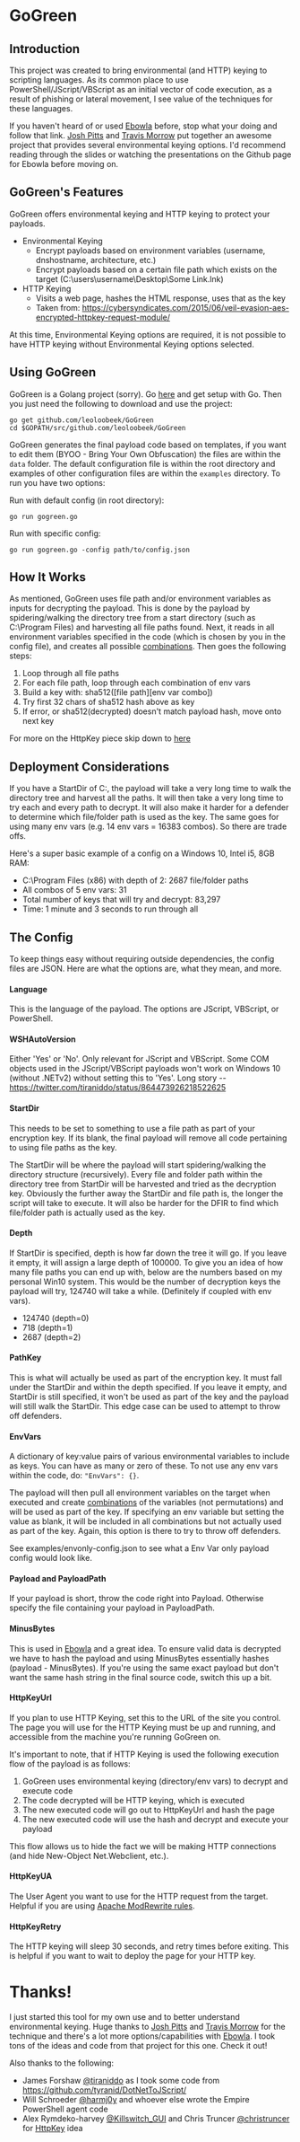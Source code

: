 # GoGreen

## Introduction
This project was created to bring environmental (and HTTP) keying to scripting languages. As its common place to use PowerShell/JScript/VBScript as an initial vector of code execution, as a result of phishing or lateral movement, I see value of the techniques for these languages.

If you haven't heard of or used [Ebowla](https://github.com/Genetic-Malware/Ebowla) before, stop what your doing and follow that link. [Josh Pitts](https://twitter.com/midnite_runr) and [Travis Morrow](https://twitter.com/wired33) put together an awesome project that provides several environmental keying options. I'd recommend reading through the slides or watching the presentations on the Github page for Ebowla before moving on.

## GoGreen's Features

GoGreen offers environmental keying and HTTP keying to protect your payloads. 

- Environmental Keying
  - Encrypt payloads based on environment variables (username, dnshostname, architecture, etc.)
  - Encrypt payloads based on a certain file path which exists on the target (C:\users\username\Desktop\Some Link.lnk)
- HTTP Keying
  - Visits a web page, hashes the HTML response, uses that as the key
  - Taken from: https://cybersyndicates.com/2015/06/veil-evasion-aes-encrypted-httpkey-request-module/
  
At this time, Environmental Keying options are required, it is not possible to have HTTP keying without Environmental Keying options selected.

## Using GoGreen
GoGreen is a Golang project (sorry). Go [here](https://golang.org/doc/install) and get setup with Go. Then you just need the following to download and use the project:
```
go get github.com/leoloobeek/GoGreen
cd $GOPATH/src/github.com/leoloobeek/GoGreen
```

GoGreen generates the final payload code based on templates, if you want to edit them (BYOO - Bring Your Own Obfuscation) the files are within the `data` folder. The default configuration file is within the root directory and examples of other configuration files are within the `examples` directory. To run you have two options:

Run with default config (in root directory): 
```
go run gogreen.go
```
Run with specific config:
```
go run gogreen.go -config path/to/config.json
```

## How It Works
As mentioned, GoGreen uses file path and/or environment variables as inputs for decrypting the payload. This is done by the payload by spidering/walking the directory tree from a start directory (such as C:\Program Files) and harvesting all file paths found. Next, it reads in all environment variables specified in the code (which is chosen by you in the config file), and creates all possible [combinations](https://en.wikipedia.org/wiki/Combination). Then goes the following steps:

1. Loop through all file paths
2. For each file path, loop through each combination of env vars
3. Build a key with: sha512(\[file path\]\[env var combo\])
4. Try first 32 chars of sha512 hash above as key
5. If error, or sha512(decrypted) doesn't match payload hash, move onto next key

For more on the HttpKey piece skip down to [here](#httpkeyurl)

## Deployment Considerations
If you have a StartDir of C:\, the payload will take a very long time to walk the directory tree and harvest all the paths. It will then take a very long time to try each and every path to decrypt. It will also make it harder for a defender to determine which file/folder path is used as the key. The same goes for using many env vars (e.g. 14 env vars = 16383 combos). So there are trade offs.

Here's a super basic example of a config on a Windows 10, Intel i5, 8GB RAM:
- C:\Program Files (x86) with depth of 2: 2687 file/folder paths
- All combos of 5 env vars: 31
- Total number of keys that will try and decrypt: 83,297
- Time: 1 minute and 3 seconds to run through all

## The Config
To keep things easy without requiring outside dependencies, the config files are JSON. Here are what the options are, what they mean, and more.

#### Language
This is the language of the payload. The options are JScript, VBScript, or PowerShell.

#### WSHAutoVersion
Either 'Yes' or 'No'. Only relevant for JScript and VBScript. Some COM objects used in the JScript/VBScript payloads won't work on Windows 10 (without .NETv2) without setting this to 'Yes'. Long story -- https://twitter.com/tiraniddo/status/864473926218522625

#### StartDir
This needs to be set to something to use a file path as part of your encryption key. If its blank, the final payload will remove all code pertaining to using file paths as the key. 

The StartDir will be where the payload will start spidering/walking the directory structure (recursively). Every file and folder path within the directory tree from StartDir will be harvested and tried as the decryption key. Obviously the further away the StartDir and file path is, the longer the script will take to execute. It will also be harder for the DFIR to find which file/folder path is actually used as the key.

#### Depth
If StartDir is specified, depth is how far down the tree it will go. If you leave it empty, it will assign a large depth of 100000. To give you an idea of how many file paths you can end up with, below are the numbers based on my personal Win10 system. This would be the number of decryption keys the payload will try, 124740 will take a while. (Definitely if coupled with env vars).
- 124740 (depth=0)
- 718 (depth=1)
- 2687 (depth=2)

#### PathKey
This is what will actually be used as part of the encryption key. It must fall under the StartDir and within the depth specified. If you leave it empty, and StartDir is still specified, it won't be used as part of the key and the payload will still walk the StartDir. This edge case can be used to attempt to throw off defenders.

#### EnvVars
A dictionary of key:value pairs of various environmental variables to include as keys. You can have as many or zero of these. To not use any env vars within the code, do: `"EnvVars": {}`. 

The payload will then pull all environment variables on the target when executed and create [combinations](https://en.wikipedia.org/wiki/Combination) of the variables (not permutations) and will be used as part of the key. If specifying an env variable but setting the value as blank, it will be included in all combinations but not actually used as part of the key. Again, this option is there to try to throw off defenders.

See examples/envonly-config.json to see what a Env Var only payload config would look like.

#### Payload and PayloadPath
If your payload is short, throw the code right into Payload. Otherwise specify the file containing your payload in PayloadPath.

#### MinusBytes
This is used in [Ebowla](https://github.com/Genetic-Malware/Ebowla) and a great idea. To ensure valid data is decrypted we have to hash the payload and using MinusBytes essentially hashes (payload - MinusBytes). If you're using the same exact payload but don't want the same hash string in the final source code, switch this up a bit.

#### HttpKeyUrl
If you plan to use HTTP Keying, set this to the URL of the site you control. The page you will use for the HTTP Keying must be up and running, and accessible from the machine you're running GoGreen on. 

It's important to note, that if HTTP Keying is used the following execution flow of the payload is as follows:
1. GoGreen uses environmental keying (directory/env vars) to decrypt and execute code
2. The code decrypted will be HTTP keying, which is executed
3. The new executed code will go out to HttpKeyUrl and hash the page
4. The new executed code will use the hash and decrypt and execute your payload

This flow allows us to hide the fact we will be making HTTP connections (and hide New-Object Net.Webclient, etc.).

#### HttpKeyUA
The User Agent you want to use for the HTTP request from the target. Helpful if you are using [Apache ModRewrite rules](https://bluescreenofjeff.com/2016-04-12-combatting-incident-responders-with-apache-mod_rewrite/). 

#### HttpKeyRetry
The HTTP keying will sleep 30 seconds, and retry <HttpKeyRetry> times before exiting. This is helpful if you want to wait to deploy the page for your HTTP key.

# Thanks!
I just started this tool for my own use and to better understand environmental keying. Huge thanks to [Josh Pitts](https://twitter.com/midnite_runr) and [Travis Morrow](https://twitter.com/wired33) for the technique and there's a lot more options/capabilities with [Ebowla](https://github.com/Genetic-Malware/Ebowla). I took tons of the ideas and code from that project for this one. Check it out!

Also thanks to the following:
- James Forshaw [@tiraniddo](https://twitter.com/tiraniddo) as I took some code from https://github.com/tyranid/DotNetToJScript/
- Will Schroeder [@harmj0y](https://twitter.com/harmj0y) and whoever else wrote the Empire PowerShell agent code
- Alex Rymdeko-harvey [@Killswitch_GUI](https://twitter.com/Killswitch_GUI) and Chris Truncer [@christruncer](https://twitter.com/christruncer) for [HttpKey](https://cybersyndicates.com/2015/06/veil-evasion-aes-encrypted-httpkey-request-module/) idea
